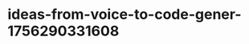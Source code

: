 # ideas-from-voice-to-code-gener-1756290331608
```json [ { "title": "Voice-Driven API Builder", "description": "أداة تتيح للمستخدمين إنشاء واجهات برمجة التطبيقات (APIs) باستخدام الأوامر الصوتية، مما يسهل على المطورين بناء APIs بسرعة.", "mvp_plan": "استخدام مكتبة التعرف على الصوت لتحويل الأوامر الصوتية إلى استدعاءات API. إنشاء واجهة بسيطة تتيح للمستخدمين إدخال تفاصيل API المطلوبة. اختبار الأد...
